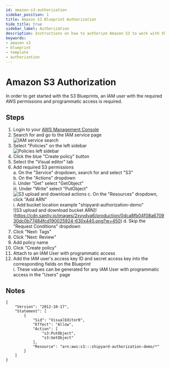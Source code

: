 ```yaml
---
id: amazon-s3-authorization
sidebar_position: 1
title: Amazon S3 Blueprint Authorization
hide_title: true
sidebar_label: Authorization
description: Instructions on how to authorize Amazon S3 to work with Shipyard's low-code Amazon S3 templates.
keywords:
- amazon s3
- blueprint
- template
- authorization
---
```


# Amazon S3 Authorization
In order to get started with the S3 Blueprints, an IAM user with the required AWS permissions and programmatic access is required.

## Steps

1. Login to your [AWS Management Console](https://aws.amazon.com/console/)  
2. Search for and go to the IAM service page  
	![IAM service search](https://cdn.sanity.io/images/2xyydva6/production/fc33e36fa523914503b084e63fc3e2fa9a4f4ea9-612x230.png?w=450)
3. Select "Policies" on the left sidebar  
	![Policies left sidebar](https://cdn.sanity.io/images/2xyydva6/production/5c0bbbaa7215ad884d3518aa60e2e772c519c2a0-246x370.png?w=450) 
4. Click the blue "Create policy" button  
5. Select the "Visual editor" tab  
6. Add required S3 permissions  
	a. On the "Service" dropdown, search for and select "S3"  
	b. On the "Actions" dropdown  
		ii. Under "Get" select "GetObject"  
		iii. Under "Write" select "PutObject"  
		![S3 upload and download actions](https://cdn.sanity.io/images/2xyydva6/production/718a7a687e5e0787a630e2e16dceb50b28755aa0-922x459.png?w=450)
	c. On the "Resources" dropdown, click "Add ARN"  
		i. Add bucket location example "shipyard-authorization-demo"  
		![S3 upload and download bucket ARN]!(https://cdn.sanity.io/images/2xyydva6/production/0dca8fb04f08a670930dc0b77484fcd190025924-630x440.png?w=450)
	d. Skip the "Request Conditions" dropdown  
7. Click "Next: Tags"  
8. Click "Next: Review"  
9. Add policy name  
10. Click "Create policy"  
11. Attach to an IAM User with programmatic access  
12. Add the IAM user's access key ID and secret access key into the corresponding fields on the Blueprint  
	i. These values can be generated for any IAM User with programmatic access in the "Users" page  

## Notes

```
{
    "Version": "2012-10-17",
    "Statement": [
        {
            "Sid": "VisualEditor0",
            "Effect": "Allow",
            "Action": [
                "s3:PutObject",
                "s3:GetObject"
            ],
            "Resource": "arn:aws:s3:::shipyard-authorization-demo/*"
        }
    ]
}
```
